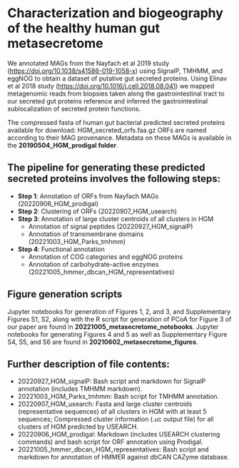 # Characterization and biogeography of the healthy human gut metasecretome
We annotated MAGs from the Nayfach et al 2019 study (https://doi.org/10.1038/s41586-019-1058-x) using 
SignalP, TMHMM, and eggNOG to obtain a 
dataset of putative gut secreted proteins. Using Elinav et al 2018 study 
(https://doi.org/10.1016/j.cell.2018.08.041) we mapped metagenomic reads from 
biopsies taken along the gastrointestinal tract to our secreted gut proteins reference and inferred the gastrointestinal sublocalization of secreted protein functions.

The compressed fasta of human gut bacterial predicted secreted proteins available for download: HGM_secreted_orfs.faa.gz
ORFs are named according to their MAG provenance. Metadata on these MAGs is available in the **20190504_HGM_prodigal folder**.

## The pipeline for generating these predicted secreted proteins involves the following steps:
- **Step 1**: Annotation of ORFs from Nayfach MAGs (20220906_HGM_prodigal)
- **Step 2**: Clustering of ORFs (20220907_HGM_usearch)
- **Step 3**: Annotation of large cluster centroids of all clusters in HGM
  - Annotation of signal peptides (20220927_HGM_signalP)
  - Annotation of transmembrane domains (20221003_HGM_Parks_tmhmm)
- **Step 4**: Functional annotation
  - Annotation of COG categories and eggNOG proteins
  - Annotation of carbohydrate-active enzymes (20221005_hmmer_dbcan_HGM_representatives)

## Figure generation scripts
Jupyter notebooks for generation of Figures 1, 2, and 3, and Supplementary 
Figures S1, S2, along with the R script for generation of PCoA for Figure 3 of our paper are found in **20221005_metasecretome_notebooks**. Jupyter notebooks for generating Figures 4 and 5 as well as Supplementary 
Figure S4, S5, and S6 are found in **20210602_metasecretome_figures**.

## Further description of file contents:
- 20220927_HGM_signalP: Bash script and markdown for SignalP annotation (includes TMHMM markdown).
- 20221003_HGM_Parks_tmhmm: Bash script for TMHMM annotation.
- 20220907_HGM_usearch: Fasta and large cluster centroids (representative sequences) of all clusters in HGM 
with at least 5 sequences; Compressed cluster information (.uc output file) for all clusters of HGM 
predicted by USEARCH.
- 20220906_HGM_prodigal: Markdown (includes USEARCH clustering commands) and bash script for ORF annotation 
using Prodigal.
- 20221005_hmmer_dbcan_HGM_representatives: Bash script and markdown for annotation of HMMER against dbCAN 
CAZyme database.
